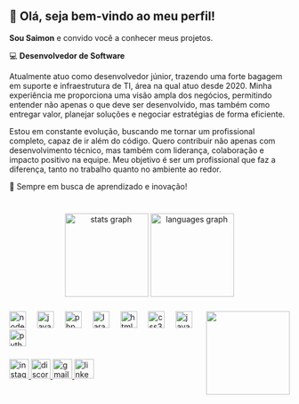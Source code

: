 <h2>👋 Olá, seja bem-vindo ao meu perfil!</h2>

<p><strong>Sou Saimon</strong> e convido você a conhecer meus projetos.</p>

<p>💻 <strong>Desenvolvedor de Software</strong></p>

<p>Atualmente atuo como desenvolvedor júnior, trazendo uma forte bagagem em suporte e infraestrutura de TI, área na qual atuo desde 2020. 
Minha experiência me proporciona uma visão ampla dos negócios, permitindo entender não apenas o que deve ser desenvolvido, mas também como entregar valor, planejar soluções e negociar estratégias de forma eficiente.</p>

<p>Estou em constante evolução, buscando me tornar um profissional completo, capaz de ir além do código. Quero contribuir não apenas com desenvolvimento técnico, 
mas também com liderança, colaboração e impacto positivo na equipe. Meu objetivo é ser um profissional que faz a diferença, tanto no trabalho quanto no ambiente ao redor.</p>

<p>🚀 Sempre em busca de aprendizado e inovação!</p>

###

<br clear="both">

<div align="center">
  <img src="https://github-readme-stats.vercel.app/api?username=saimon-rocha&include_all_commits=true&count_private=false&theme=dracula&hide_border=true" height="150" alt="stats graph" />
  <img src="https://github-readme-stats.vercel.app/api/top-langs?username=saimon-rocha&locale=en&hide_title=true&layout=compact&card_width=320&langs_count=5&theme=dracula&hide_border=true" height="150" alt="languages graph"  />
</div>

###

<img align="right" height="150" src="https://media.giphy.com/media/JqmupuTVZYaQX5s094/giphy.gif?cid=790b7611uu17cd05malmq5w5fbxgau9nuc8qow6gxk67la5p&ep=v1_gifs_search&rid=giphy.gif&ct=g"  />

###

<div align="left">
  <img src="https://cdn.jsdelivr.net/gh/devicons/devicon/icons/nodejs/nodejs-original.svg" height="30" alt="nodejs logo"  />
  <img width="12" />
  <img src="https://cdn.jsdelivr.net/gh/devicons/devicon/icons/javascript/javascript-original.svg" height="30" alt="javascript logo"  />
  <img width="12" />
  <img src="https://cdn.jsdelivr.net/gh/devicons/devicon/icons/php/php-original.svg" height="30" alt="php logo"  />
  <img width="12" />
  <img src="https://cdn.jsdelivr.net/gh/devicons/devicon/icons/laravel/laravel-original.svg" height="30" alt="laravel logo"  />
  <img width="12" />
  <img src="https://cdn.jsdelivr.net/gh/devicons/devicon/icons/html5/html5-original.svg" height="30" alt="html5 logo"  />
  <img width="12" />
  <img src="https://cdn.jsdelivr.net/gh/devicons/devicon/icons/css3/css3-original.svg" height="30" alt="css3 logo"  />
  <img width="12" />
  <img src="https://cdn.jsdelivr.net/gh/devicons/devicon/icons/java/java-original.svg" height="30" alt="java logo"  />
  <img width="12" />
  <img src="https://cdn.jsdelivr.net/gh/devicons/devicon/icons/python/python-original.svg" height="30" alt="python logo"  />
</div>

###

<div align="left">
  <a href="https://www.instagram.com/saimon__rocha/" target="_blank">
    <img src="https://img.shields.io/static/v1?message=Instagram&logo=instagram&label=&color=E4405F&logoColor=white&labelColor=&style=for-the-badge" height="35" alt="instagram logo"  />
  </a>
  <a href="saimonrocha" target="_blank">
    <img src="https://img.shields.io/static/v1?message=Discord&logo=discord&label=&color=7289DA&logoColor=white&labelColor=&style=for-the-badge" height="35" alt="discord logo"  />
  </a>
  <a href="saimon.rocha07@gmail.com" target="_blank">
    <img src="https://img.shields.io/static/v1?message=Gmail&logo=gmail&label=&color=D14836&logoColor=white&labelColor=&style=for-the-badge" height="35" alt="gmail logo"  />
  </a>
  <a href="https://www.linkedin.com/in/saimon-rocha/" target="_blank">
    <img src="https://img.shields.io/static/v1?message=LinkedIn&logo=linkedin&label=&color=0077B5&logoColor=white&labelColor=&style=for-the-badge" height="35" alt="linkedin logo"  />
  </a>
</div>

###

<br clear="both">



###
